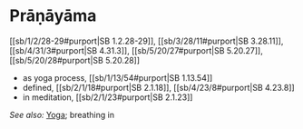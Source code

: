 # Prāṇāyāma

[[sb/1/2/28-29#purport|SB 1.2.28-29]], [[sb/3/28/11#purport|SB 3.28.11]], [[sb/4/31/3#purport|SB 4.31.3]], [[sb/5/20/27#purport|SB 5.20.27]], [[sb/5/20/28#purport|SB 5.20.28]]

* as yoga process, [[sb/1/13/54#purport|SB 1.13.54]]
* defined, [[sb/2/1/18#purport|SB 2.1.18]], [[sb/4/23/8#purport|SB 4.23.8]]
* in meditation, [[sb/2/1/23#purport|SB 2.1.23]]

*See also:* [Yoga](entries/yogas.md); breathing in
